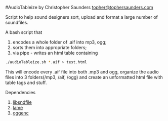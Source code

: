 #AudioTableize
by Christopher Saunders
topher@tophersaunders.com

Script to help sound designers sort, upload and format a large number of soundfiles. 

A bash script that

1. encodes a whole folder of .aif into mp3, ogg; 
2. sorts them into appropriate folders; 
3. via pipe - writes an html table containing <audio> tags and download link to aif. 

```bash
./audioTableize.sh *.aif > test.html
```
This will encode every .aif file into both .mp3 and ogg, 
organize the audio files into 3 folders(/mp3, /aif, /ogg)
and create an unformatted html file with table tags and stuff.

Dependencies 

1. [libsndfile](http://www.mega-nerd.com/libsndfile/#Download)
2. [lame](http://lame.sourceforge.net/)
3. [oggenc](http://xiph.org/downloads/)


